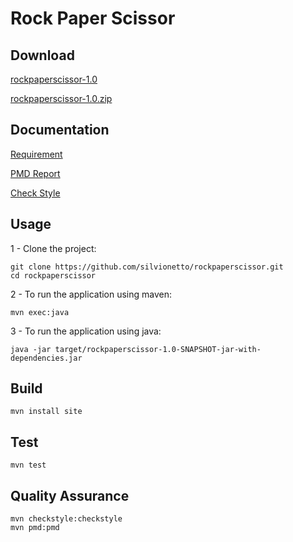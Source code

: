 # Rock Paper Scissor

## Download

[rockpaperscissor-1.0](target/rockpaperscissor-1.0-SNAPSHOT-jar-with-dependencies.jar)

[rockpaperscissor-1.0.zip](https://github.com/silvionetto/rockpaperscissor/archive/master.zip)

## Documentation

[Requirement](doc/Requirements.md)

[PMD Report](http://target/site/pmd.html)

[Check Style](http://target/site/checkstyle.html)

## Usage
1 - Clone the project:

    git clone https://github.com/silvionetto/rockpaperscissor.git
    cd rockpaperscissor
    
2 - To run the application using maven:

    mvn exec:java
    
3 - To run the application using java:
    
    java -jar target/rockpaperscissor-1.0-SNAPSHOT-jar-with-dependencies.jar
    
## Build

    mvn install site

## Test

    mvn test

## Quality Assurance

    mvn checkstyle:checkstyle
    mvn pmd:pmd
